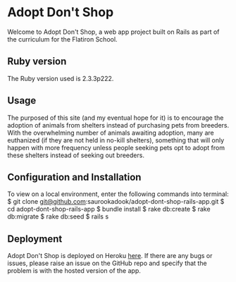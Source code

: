 # Adopt Don't Shop

Welcome to Adopt Don't Shop, a web app project built on Rails as part of the curriculum for the Flatiron School.

## Ruby version

The Ruby version used is 2.3.3p222.

## Usage

The purposed of this site (and my eventual hope for it) is to encourage the adoption of animals from shelters instead of purchasing pets from breeders. With the overwhelming number of animals awaiting adoption, many are euthanized (if they are not held in no-kill shelters), something that will only happen with more frequency unless people seeking pets opt to adopt from these shelters instead of seeking out breeders.

## Configuration and Installation

To view on a local environment, enter the following commands into terminal:
  $ git clone git@github.com:saurookadook/adopt-dont-shop-rails-app.git
  $ cd adopt-dont-shop-rails-app
  $ bundle install
  $ rake db:create
  $ rake db:migrate
  $ rake db:seed
  $ rails s

## Deployment

Adopt Don't Shop is deployed on Heroku [here](https://github.com/saurookadook/adopt-dont-shop-rails-js-app). If there are any bugs or issues, please raise an issue on the GitHub repo and specify that the problem is with the hosted version of the app.
